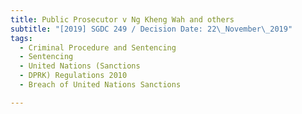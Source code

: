```yaml
---
title: Public Prosecutor v Ng Kheng Wah and others
subtitle: "[2019] SGDC 249 / Decision Date: 22\_November\_2019"
tags:
  - Criminal Procedure and Sentencing
  - Sentencing
  - United Nations (Sanctions
  - DPRK) Regulations 2010
  - Breach of United Nations Sanctions

---
```

